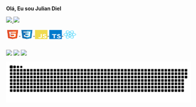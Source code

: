  <strong>Olá, Eu sou Julian Diel</strong>
 
 <div>
  <a href="https://github.com/JulianDiel">
  <img height="160em" src="https://github-readme-stats.vercel.app/api?username=JulianDiel&show_icons=false&theme=dark&include_all_commits=true&count_private=true"/>
  <img height="160em" src="https://github-readme-stats.vercel.app/api/top-langs/?username=JulianDiel&layout=compact&langs_count=16&theme=dark"/>
 
</div>
<div style="display: inline_block"><br>
  
 <img align="center" alt="Julian-HTML" height="25" width="35" src="https://raw.githubusercontent.com/devicons/devicon/master/icons/html5/html5-original.svg">
 <img align="center" alt="Julian-CSS" height="25" width="35" src="https://raw.githubusercontent.com/devicons/devicon/master/icons/css3/css3-original.svg">
 <img align="center" alt="Julian-Js" height="25" width="35" src="https://raw.githubusercontent.com/devicons/devicon/master/icons/javascript/javascript-plain.svg">
 <img align="center" alt="Julian-Ts" height="25" width="35" src="https://raw.githubusercontent.com/devicons/devicon/master/icons/typescript/typescript-plain.svg">
 <img align="center" alt="Julian-React" height="25" width="35" src="https://raw.githubusercontent.com/devicons/devicon/master/icons/react/react-original.svg">
  
</div>
  
  ##
 
<div> 
 <a href="https://instagram.com/_realdiel" target="_blank"><img src="https://img.shields.io/badge/-Instagram-%23E4405F?style=for-the-badge&logo=instagram&logoColor=white" target="_blank"></a>
 	<a href = "mailto:drjjd55@gmail.com"><img src="https://img.shields.io/badge/-Gmail-%23333?style=for-the-badge&logo=gmail&logoColor=white" target="_blank"></a>
  <a href="https://www.linkedin.com/in/jos%C3%A9-julian-freitas-diel/" target="_blank"><img src="https://img.shields.io/badge/-LinkedIn-%230077B5?style=for-the-badge&logo=linkedin&logoColor=white" target="_blank"></a>

 <div>
 
  ![Snake animation](https://github.com/JulianDiel/JulianDiel/blob/output/github-contribution-grid-snake.svg)
 
</div>
